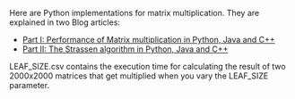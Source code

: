 Here are Python implementations for matrix multiplication.
They are explained in two Blog articles:
* [Part I: Performance of Matrix multiplication in Python, Java and C++](http://martin-thoma.com/matrix-multiplication-python-java-cpp)
* [Part II: The Strassen algorithm in Python, Java and C++](http://martin-thoma.com/strassen-algorithm-in-python-java-cpp)

LEAF_SIZE.csv contains the execution time for calculating the 
result of two 2000x2000 matrices that get multiplied when you vary 
the LEAF_SIZE parameter.
